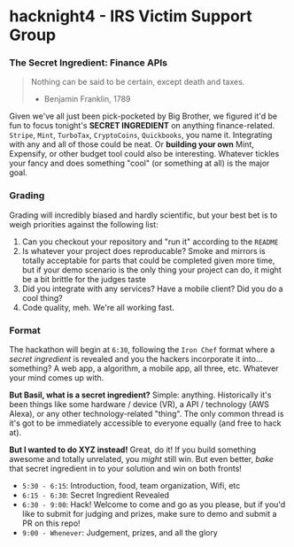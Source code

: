 # hacknight4 - IRS Victim Support Group

### The Secret Ingredient: Finance APIs

> Nothing can be said to be certain, except death and taxes.
> - Benjamin Franklin, 1789

Given we've all just been pick-pocketed by Big Brother, we figured it'd be fun to focus tonight's **SECRET INGREDIENT** on anything finance-related. 
`Stripe`, `Mint`, `TurboTax`, `CryptoCoins`, `Quickbooks`, you name it. Integrating with any and all of those could be neat. 
Or **building your own** Mint, Expensify, or other budget tool could also be interesting. Whatever tickles your fancy and does something "cool" (or something at all) is the major goal. 

### Grading

Grading will incredibly biased and hardly scientific, but your best bet is to weigh priorities against the following list:

1) Can you checkout your repository and "run it" according to the `README`
2) Is whatever your project does reproducable? Smoke and mirrors is totally acceptable for parts that could be completed given more time, but if 
your demo scenario is the only thing your project can do, it might be a bit brittle for the judges taste
3) Did you integrate with any services? Have a mobile client? Did you do a cool thing? 
4) Code quality, meh. We're all working fast. 


### Format

The hackathon will begin at `6:30`, following the `Iron Chef` format where a _secret ingredient_ is revealed and you the hackers incorporate it into... something? 
A web app, a algorithm, a mobile app, all three, etc. Whatever your mind comes up with. 

**But Basil, what is a secret ingredient?** Simple: anything. Historically it's been things like some hardware / device (VR), a API / technology (AWS Alexa), or any other 
technology-related "thing". The only common thread is it's got to be immediately accessible to everyone equally (and free to hack at). 

**But I wanted to do XYZ instead!** Great, do it! If you build something awesome and totally unrelated, you *might* still win. But even better, _bake_ that secret ingredient in
to your solution and win on both fronts! 

- `5:30 - 6:15`: Introduction, food, team organization, Wifi, etc
- `6:15 - 6:30`: Secret Ingredient Revealed
- `6:30 - 9:00`: Hack! Welcome to come and go as you please, but if you'd like to submit for judging and prizes, make sure to demo and submit a PR on this repo! 
- `9:00 - Whenever`: Judgement, prizes, and all the glory
